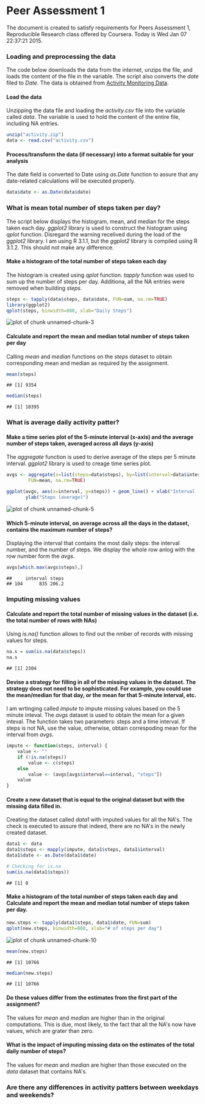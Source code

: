 # Peer Assessment 1

The document is created to satisfy requirements for Peers Assessment 1, Reproducible Research class offered by Coursera. Today is Wed Jan 07 22:37:21 2015. 

### Loading and preprocessing the data

The code below downloads the data from the internet, unzips the file, and loads the content of the file in the variable. The script also converts the *date* filed to *Date*. The data is obtained from [Activity Monitoring Data](https://d396qusza40orc.cloudfront.net/repdata%2Fdata%2Factivity.zip).

#### Load the data

Unzipping the data file and loading the *activity.csv* file into the variable called *data*.  The variable is used to hold the content of the entire file, including NA entries.


```r
unzip("activity.zip")
data <- read.csv("activity.csv")
```

#### Process/transform the data (if necessary) into a format suitable for your analysis

The date field is converted to Date using *as.Date* function to assure that any date-related calculations will be executed properly.


```r
data$date <- as.Date(data$date)
```

### What is mean total number of steps taken per day?

The script below displays the histogram, mean, and median for the steps taken each day. *ggplot2* library is used to construct the histogram using *qplot* function. Disregard the warning recelived during the load of the *ggplot2* library. I am using R 3.1.1, but the *ggplot2* library is compiled using R 3.1.2. This should not make any difference.

#### Make a histogram of the total number of steps taken each day

The histogram is created using *qplot* function. *tapply* function was used to sum up the number of steps per day. Additiona, all the NA entries were removed when building *steps*.


```r
steps <- tapply(data$steps, data$date, FUN=sum, na.rm=TRUE)
library(ggplot2)
qplot(steps, binwidth=800, xlab="Daily Steps")
```

![plot of chunk unnamed-chunk-3](figure/unnamed-chunk-3.png) 

#### Calculate and report the mean and median total number of steps taken per day

Calling *mean* and *median* functions on the *steps* dataset to obtain corresponding mean and median as required by the assignment.



```r
mean(steps)
```

```
## [1] 9354
```

```r
median(steps)
```

```
## [1] 10395
```

### What is average daily activity patter?

#### Make a time series plot of the 5-minute interval (x-axis) and the average number of steps taken, averaged across all days (y-axis)

The *aggregate* function is used to derive average of the steps per 5 minute interval. *ggplot2* library is used to creage time series plot.


```r
avgs <- aggregate(x=list(steps=data$steps), by=list(interval=data$interval), 
        FUN=mean, na.rm=TRUE)

ggplot(avgs, aes(x=interval, y=steps)) + geom_line() + xlab("Interval (5-min)") + 
       ylab("Steps (average)") 
```

![plot of chunk unnamed-chunk-5](figure/unnamed-chunk-5.png) 

#### Which 5-minute interval, on average across all the days in the dataset, contains the maximum number of steps?

Displaying the interval that contains the most daily steps: the interval number, and the number of steps. We display the whole row anlog with the row number form the *avgs*.


```r
avgs[which.max(avgs$steps),]
```

```
##     interval steps
## 104      835 206.2
```

### Imputing missing values

#### Calculate and report the total number of missing values in the dataset (i.e. the total number of rows with NAs)

Using *is.na()* function allows to find out the nmber of records with missing values for steps.


```r
na.s = sum(is.na(data$steps))
na.s
```

```
## [1] 2304
```

#### Devise a strategy for filling in all of the missing values in the dataset. The strategy does not need to be sophisticated. For example, you could use the mean/median for that day, or the mean for that 5-minute interval, etc.

I am wrtinging called *impute* to impute missing values based on the 5 minute inteval. The *avgs* dataset is used to obtain the mean for a given inteval.  The function takes two parameters: steps and a time interval. If steps is not NA, use the value, otherwise, obtain correspoding mean for the interval from *avgs*.


```r
impute <- function(steps, interval) {
    value <- ""
    if (!is.na(steps))
        value <- c(steps)
    else
        value <- (avgs[avgs$interval==interval, "steps"])
    value
}
```
#### Create a new dataset that is equal to the original dataset but with the missing data filled in.

Creating the dataset called *data1* with imputed values for all the NA's.  The check is executed to assure that indeed, there are no NA's in the newly created dataset.


```r
data1 <- data
data1$steps <- mapply(impute, data1$steps, data1$interval)
data1$date <- as.Date(data1$date)

# Checking for is.na
sum(is.na(data1$steps))
```

```
## [1] 0
```

#### Make a histogram of the total number of steps taken each day and Calculate and report the mean and median total number of steps taken per day. 


```r
new.steps <- tapply(data1$steps, data1$date, FUN=sum)
qplot(new.steps, binwidth=800, xlab="# of steps per day")
```

![plot of chunk unnamed-chunk-10](figure/unnamed-chunk-10.png) 


```r
mean(new.steps)
```

```
## [1] 10766
```

```r
median(new.steps)
```

```
## [1] 10766
```

#### Do these values differ from the estimates from the first part of the assignment? 

The values for *mean* and *median* are higher than in the original computations. This is due, most likely, to the fact that all the NA's now have values, which are grater than zero.

#### What is the impact of imputing missing data on the estimates of the total daily number of steps?

The values for *mean* and *median* are higher than those executed on the *data* dataset that contains NA's.

### Are there any differences in activity patters between weekdays and weekends?
